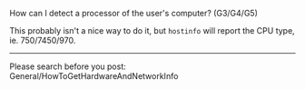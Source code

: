 

How can I detect a processor of the user's computer? (G3/G4/G5)

This probably isn't a nice way to do it, but `hostinfo` will report the CPU type, ie. 750/7450/970.

----

Please search before you post: General/HowToGetHardwareAndNetworkInfo